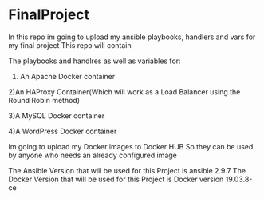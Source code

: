 # FinalProject
In this repo im going to upload my ansible playbooks, handlers and vars for my final project
This repo will contain

The playbooks and handlres as well as variables for:

  1) An Apache Docker container
  
  2)An HAProxy Container(Which will work as a Load Balancer using the Round Robin method)
  
  3)A MySQL Docker container
  
  4)A WordPress Docker container

Im going to upload my Docker images to Docker HUB
So they can be used by anyone who needs an already configured image 


The Ansible Version that will be used for this Project is ansible 2.9.7
The Docker Version that will be used for this Project is Docker version 19.03.8-ce

